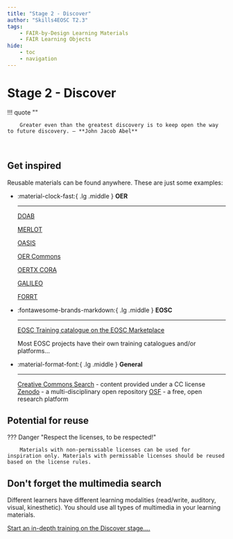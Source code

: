 ```yaml
---
title: "Stage 2 - Discover"
author: "Skills4EOSC T2.3"
tags: 
    - FAIR-by-Design Learning Materials
    - FAIR Learning Objects
hide:
    - toc
    - navigation
---
```


# Stage 2 - Discover

!!! quote ""

        Greater even than the greatest discovery is to keep open the way to future discovery. – **John Jacob Abel​**

​
## Get inspired

Reusable materials can be found anywhere. These are just some examples:

<div class="grid cards" markdown>

-   :material-clock-fast:{ .lg .middle } __OER__

    ---

    [DOAB](https://directory.doabooks.org/)

    [MERLOT](https://www.merlot.org/merlot/index.htm)
    
    [OASIS](https://oasis.geneseo.edu/index.php)
    
    [OER Commons](https://www.oercommons.org/)
    
    [OERTX CORA](https://www.projectcora.org/)
    
    [GALILEO](https://oer.galileo.usg.edu/)
    
    [FORRT](https://forrt.org/)

-   :fontawesome-brands-markdown:{ .lg .middle } __EOSC__

    ---

    [EOSC Training catalogue on the EOSC Marketplace](https://search.marketplace.eosc-portal.eu/search/training?q=*)
    
    Most EOSC projects have their own training catalogues and/or platforms...
    

-   :material-format-font:{ .lg .middle } __General__

    ---

    [Creative Commons Search](https://search.creativecommons.org/) - content provided under a CC license
    [Zenodo](https://zenodo.org/) - a multi-disciplinary open repository
    [OSF](https://osf.io/) - a free, open research platform
    

</div>

## Potential for reuse

??? Danger "Respect the licenses, to be respected!​"

        Materials with non-permissable licenses can be used for inspiration only. Materials with permissable licenses should be reused based on the license rules.



## Don't forget the multimedia search

Different learners have different learning modalities (read/write, auditory, visual, kinesthetic). You should use all types of multimedia in your learning materials.

<a href="https://fair-by-design-methodology.github.io/FAIR-by-Design_ToT/latest/Stage%202%20%E2%80%93%20Discover/03-Existing%20learning%20materials/03-Existing%20learning%20materials/" class="btn btn-dark text-white btn-lg btn-block">Start an in-depth training on the Discover stage....</a>